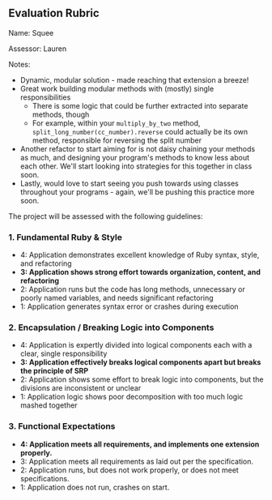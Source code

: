 ## Evaluation Rubric

Name: Squee

Assessor: Lauren

Notes:

* Dynamic, modular solution - made reaching that extension a breeze!
* Great work building modular methods with (mostly) single responsibilities
  * There is some logic that could be further extracted into separate methods, though
  * For example, within your `multiply_by_two` method, `split_long_number(cc_number).reverse` could actually be its own method, responsible for reversing the split number
* Another refactor to start aiming for is not daisy chaining your methods as much, and designing your program's methods to know less about each other. We'll start looking into strategies for this together in class soon.
* Lastly, would love to start seeing you push towards using classes throughout your programs - again, we'll be pushing this practice more soon.

The project will be assessed with the following guidelines:

### 1. Fundamental Ruby & Style

* 4:  Application demonstrates excellent knowledge of Ruby syntax, style, and refactoring
* **3:  Application shows strong effort towards organization, content, and refactoring**
* 2:  Application runs but the code has long methods, unnecessary or poorly named variables, and needs significant refactoring
* 1:  Application generates syntax error or crashes during execution

### 2. Encapsulation / Breaking Logic into Components

* 4: Application is expertly divided into logical components each with a clear, single responsibility
* **3: Application effectively breaks logical components apart but breaks the principle of SRP**
* 2: Application shows some effort to break logic into components, but the divisions are inconsistent or unclear
* 1: Application logic shows poor decomposition with too much logic mashed together

### 3. Functional Expectations

* **4: Application meets all requirements, and implements one extension properly.**
* 3: Application meets all requirements as laid out per the specification.
* 2: Application runs, but does not work properly, or does not meet specifications.
* 1: Application does not run, crashes on start.
